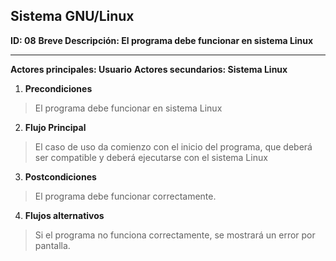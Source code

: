 ## Sistema GNU/Linux

**ID: 08**
**Breve Descripción: El programa debe funcionar en sistema Linux**

---

**Actores principales: Usuario**
**Actores secundarios: Sistema Linux**

1. **Precondiciones**

  > El programa debe funcionar en sistema Linux

2. **Flujo Principal**

  > El caso de uso da comienzo con el inicio del programa, que deberá ser compatible y deberá ejecutarse con el sistema Linux

3. **Postcondiciones**

  > El programa debe funcionar correctamente.

4. **Flujos alternativos**

  > Si el programa no funciona correctamente, se mostrará un error por pantalla.
